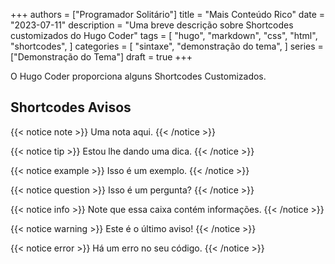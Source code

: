 +++
authors = ["Programador Solitário"]
title = "Mais Conteúdo Rico"
date = "2023-07-11"
description = "Uma breve descrição sobre Shortcodes customizados do Hugo Coder"
tags = [
    "hugo",
    "markdown",
    "css",
    "html",
    "shortcodes",
]
categories = [
    "sintaxe",
    "demonstração do tema",
]
series = ["Demonstração do Tema"]
draft = true
+++

O Hugo Coder proporciona alguns Shortcodes Customizados.

## <!--more-->

## Shortcodes Avisos

{{< notice note >}}
Uma nota aqui.
{{< /notice >}}

{{< notice tip >}}
Estou lhe dando uma dica.
{{< /notice >}}

{{< notice example >}}
Isso é um exemplo.
{{< /notice >}}

{{< notice question >}}
Isso é um pergunta?
{{< /notice >}}

{{< notice info >}}
Note que essa caixa contém informações.
{{< /notice >}}

{{< notice warning >}}
Este é o último aviso!
{{< /notice >}}

{{< notice error >}}
Há um erro no seu código.
{{< /notice >}}
